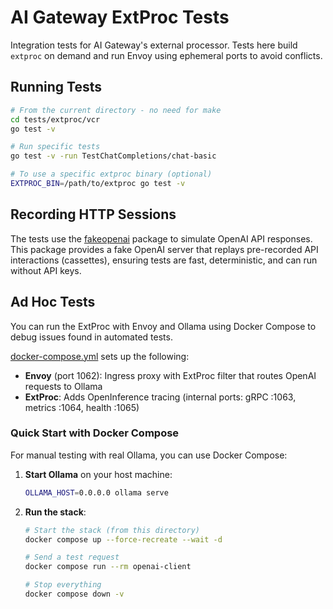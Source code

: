 # AI Gateway ExtProc Tests

Integration tests for AI Gateway's external processor. Tests here build
`extproc` on demand and run Envoy using ephemeral ports to avoid conflicts.

## Running Tests

```bash
# From the current directory - no need for make
cd tests/extproc/vcr
go test -v

# Run specific tests
go test -v -run TestChatCompletions/chat-basic

# To use a specific extproc binary (optional)
EXTPROC_BIN=/path/to/extproc go test -v
```

## Recording HTTP Sessions

The tests use the [fakeopenai](../../internal/fakeopenai) package to
simulate OpenAI API responses. This package provides a fake OpenAI server that
replays pre-recorded API interactions (cassettes), ensuring tests are fast,
deterministic, and can run without API keys.

## Ad Hoc Tests

You can run the ExtProc with Envoy and Ollama using Docker Compose to debug
issues found in automated tests.

[docker-compose.yml](docker-compose.yaml) sets up the following:

- **Envoy** (port 1062): Ingress proxy with ExtProc filter that routes OpenAI requests to Ollama
- **ExtProc**: Adds OpenInference tracing (internal ports: gRPC :1063, metrics :1064, health :1065)

### Quick Start with Docker Compose

For manual testing with real Ollama, you can use Docker Compose:

1. **Start Ollama** on your host machine:

   ```bash
   OLLAMA_HOST=0.0.0.0 ollama serve
   ```

2. **Run the stack**:

   ```bash
   # Start the stack (from this directory)
   docker compose up --force-recreate --wait -d

   # Send a test request
   docker compose run --rm openai-client

   # Stop everything
   docker compose down -v
   ```
